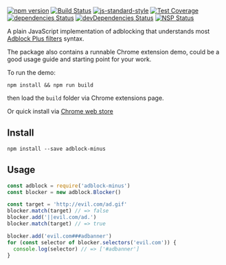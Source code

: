 [![npm version](https://badge.fury.io/js/adblock-minus.svg)](http://badge.fury.io/js/adblock-minus)
[![Build Status](https://travis-ci.org/xiaody/adblock-minus.svg?branch=master)](https://travis-ci.org/xiaody/adblock-minus)
[![js-standard-style](https://img.shields.io/badge/code%20style-standard-brightgreen.svg)](http://standardjs.com/)
[![Test Coverage](https://codeclimate.com/github/xiaody/adblock-minus/badges/coverage.svg)](https://codeclimate.com/github/xiaody/adblock-minus/coverage)
[![dependencies Status](https://david-dm.org/xiaody/adblock-minus/status.svg)](https://david-dm.org/xiaody/adblock-minus)
[![devDependencies Status](https://david-dm.org/xiaody/adblock-minus/dev-status.svg)](https://david-dm.org/xiaody/adblock-minus?type=dev)
[![NSP Status](https://nodesecurity.io/orgs/adblock-minus/projects/b9a21295-2771-4654-87f5-00a811eef867/badge)](https://nodesecurity.io/orgs/adblock-minus/projects/b9a21295-2771-4654-87f5-00a811eef867)

A plain JavaScript implementation of adblocking that understands most [Adblock Plus filters](https://adblockplus.org/filters) syntax.

The package also contains a runnable Chrome extension demo, could be a good usage guide and starting point for your work.

To run the demo:

```
npm install && npm run build
```

then load the `build` folder via Chrome extensions page.

Or quick install via [Chrome web store](https://chrome.google.com/webstore/detail/adblock-minus/kokiipohaahehocgnfaleknlfblmcagh)


## Install

`npm install --save adblock-minus`



## Usage

```javascript
const adblock = require('adblock-minus')
const blocker = new adblock.Blocker()

const target = 'http://evil.com/ad.gif'
blocker.match(target) // => false
blocker.add('||evil.com/ad.')
blocker.match(target) // => true

blocker.add('evil.com###adbanner')
for (const selector of blocker.selectors('evil.com')) {
  console.log(selector) // => ['#adbanner']
}
```
